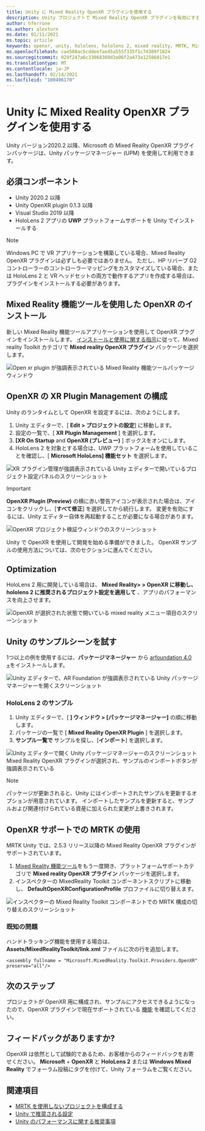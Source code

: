 ```yaml
---
title: Unity に Mixed Reality OpenXR プラグインを使用する
description: Unity プロジェクトで Mixed Reality OpenXR プラグインを有効にする方法について説明します。
author: hferrone
ms.author: alexturn
ms.date: 01/11/2021
ms.topic: article
keywords: openxr, unity, hololens, hololens 2, mixed reality, MRTK, Mixed Reality Toolkit, 拡張現実, 仮想現実, mixed reality ヘッドセット, 学習, チュートリアル, 概要
ms.openlocfilehash: cae588acbcddeefae45a555f335f1c74389f1824
ms.sourcegitcommit: 029f247a6c33068360d3a06f2a473a12586017e1
ms.translationtype: MT
ms.contentlocale: ja-JP
ms.lasthandoff: 02/14/2021
ms.locfileid: "100496170"
---
```

# <a name="using-the-mixed-reality-openxr-plugin-for-unity"></a>Unity に Mixed Reality OpenXR プラグインを使用する

Unity バージョン2020.2 以降、Microsoft の Mixed Reality OpenXR プラグインパッケージは、Unity パッケージマネージャー (UPM) を使用して利用できます。

## <a name="prerequisites"></a>必須コンポーネント

* Unity 2020.2 以降
* Unity OpenXR plugin 0.1.3 以降
* Visual Studio 2019 以降
* HoloLens 2 アプリの **UWP** プラットフォームサポートを Unity でインストールする

> [!NOTE]
> Windows PC で VR アプリケーションを構築している場合、Mixed Reality OpenXR プラグインは必ずしも必要ではありません。 ただし、HP リバーブ G2 コントローラーのコントローラーマッピングをカスタマイズしている場合、または HoloLens 2 と VR ヘッドセットの両方で動作するアプリを作成する場合は、プラグインをインストールする必要があります。

## <a name="installing-openxr-with-the-mixed-reality-feature-tool"></a>Mixed Reality 機能ツールを使用した OpenXR のインストール

新しい Mixed Reality 機能ツールアプリケーションを使用して OpenXR プラグインをインストールします。 [インストールと使用に関する指示](welcome-to-mr-feature-tool.md)に従って、Mixed reality Toolkit カテゴリで **Mixed reality OpenXR プラグイン** パッケージを選択します。

![Open xr plugin が強調表示されている Mixed Reality 機能ツールパッケージウィンドウ](images/feature-tool-openxr.png)

## <a name="configuring-xr-plugin-management-for-openxr"></a>OpenXR の XR Plugin Management の構成

Unity のランタイムとして OpenXR を設定するには、次のようにします。

1. Unity エディターで、[ **Edit > プロジェクトの設定**] に移動します。
2. 設定の一覧で、[ **XR Plugin Management** ] を選択します。
3. **[XR On Startup** and **OpenXR (プレビュー)** ] ボックスをオンにします。
4. HoloLens 2 を対象とする場合は、UWP プラットフォームを使用していることを確認し、[ **Microsoft HoloLens] 機能セット** を選択します。

![XR プラグイン管理が強調表示されている Unity エディターで開いているプロジェクト設定パネルのスクリーンショット](images/openxr-img-05.png)

> [!IMPORTANT]
> **OpenXR Plugin (Preview)** の横に赤い警告アイコンが表示された場合は、アイコンをクリックし、[**すべて修正**] を選択してから続行します。 変更を有効にするには、Unity エディター自体を再起動することが必要になる場合があります。

![OpenXR プロジェクト検証ウィンドウのスクリーンショット](images/openxr-img-06.png)

Unity で OpenXR を使用して開発を始める準備ができました。  OpenXR サンプルの使用方法については、次のセクションに進んでください。

## <a name="optimization"></a>Optimization

HoloLens 2 用に開発している場合は、 **Mixed Reality> > OpenXR に移動し、hololens 2 に推奨されるプロジェクト設定を適用して** 、アプリのパフォーマンスを向上させます。

![OpenXR が選択された状態で開いている mixed reality メニュー項目のスクリーンショット](images/openxr-img-08.png)

## <a name="try-out-the-unity-sample-scenes"></a>Unity のサンプルシーンを試す

1つ以上の例を使用するには、**パッケージマネージャー** から [arfoundation 4.0 +](https://docs.unity3d.com/Packages/com.unity.xr.arfoundation@4.1/manual/index.html#installing-ar-foundation)をインストールします。

![Unity エディターで、AR Foundation が強調表示されている Unity パッケージマネージャーを開くスクリーンショット](images/openxr-img-09.png)

### <a name="hololens-2-samples"></a>HoloLens 2 のサンプル

1. Unity エディターで、[ **] ウィンドウ > [パッケージマネージャー]** の順に移動します。
2. パッケージの一覧で [ **Mixed Reality OpenXR Plugin** ] を選択します。
3. **サンプル一覧で** サンプルを探し、[**インポート**] を選択します。

![Unity エディターで開く Unity パッケージマネージャーのスクリーンショット Mixed Reality OpenXR プラグインが選択され、サンプルのインポートボタンが強調表示されている](images/openxr-img-03.png)

<!-- ### For all other OpenXR samples

1. In the Unity Editor, navigate to **Window > Package Manager**
2. In the list of packages, select **OpenXR Plugin**
3. Locate the sample in the **Samples** list and select **Import**

![Screenshot of Unity Package Manager open in Unity editor with OpenXR Plugin selected and samples import button highlighted](images/openxr-img-10.png) -->

> [!NOTE]
> パッケージが更新されると、Unity にはインポートされたサンプルを更新するオプションが用意されています。  インポートしたサンプルを更新すると、サンプルおよび関連付けられている資産に加えられた変更が上書きされます。

## <a name="using-mrtk-with-openxr-support"></a>OpenXR サポートでの MRTK の使用

MRTK Unity では、2.5.3 リリース以降の Mixed Reality OpenXR プラグインがサポートされています。  

1. [Mixed Reality 機能ツール](welcome-to-mr-feature-tool.md)をもう一度開き、プラットフォームサポートカテゴリで **Mixed reality OpenXR プラグイン** パッケージを選択します。
2. インスペクターの MixedReality Toolkit コンポーネントスクリプトに移動し、 **DefaultOpenXRConfigurationProfile** プロファイルに切り替えます。

![インスペクターの Mixed Reality Toolkit コンポーネントでの MRTK 構成の切り替えのスクリーンショット](images/openxr-img-11.png)

### <a name="known-issues"></a>既知の問題 

ハンドトラッキング機能を使用する場合は、 **Assets/MixedRealityToolkit/link.xml** ファイルに次の行を追加します。

```
<assembly fullname = "Microsoft.MixedReality.Toolkit.Providers.OpenXR" preserve="all"/>
```

## <a name="next-steps"></a>次のステップ

プロジェクトが OpenXR 用に構成され、サンプルにアクセスできるようになったので、OpenXR プラグインで現在サポートされている [機能](openxr-supported-features.md) を確認してください。

## <a name="have-feedback"></a>フィードバックがありますか?

OpenXR は依然として試験的であるため、お客様からのフィードバックをお寄せください。 [](https://aka.ms/unityforums) **Microsoft**  +  **OpenXR** と **HoloLens 2** または **Windows Mixed Reality** でフォーラム投稿にタグを付けて、Unity フォーラムをご覧ください。

## <a name="see-also"></a>関連項目

* [MRTK を使用しないプロジェクトを構成する](configure-unity-project.md)
* [Unity で推奨される設定](recommended-settings-for-unity.md)
* [Unity のパフォーマンスに関する推奨事項](performance-recommendations-for-unity.md#how-to-profile-with-unity)
